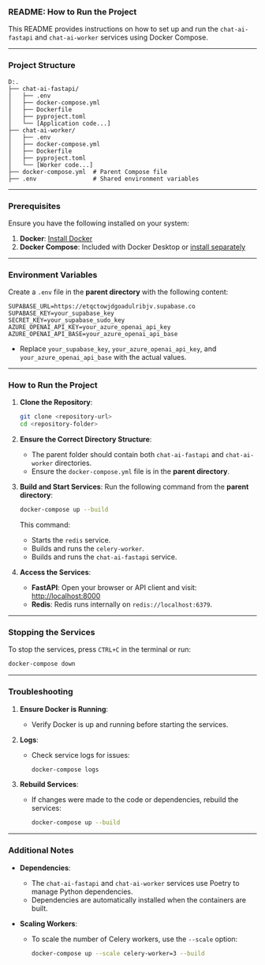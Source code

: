 ### README: How to Run the Project

This README provides instructions on how to set up and run the `chat-ai-fastapi` and `chat-ai-worker` services using Docker Compose.

---

### Project Structure

```plaintext
D:.
├── chat-ai-fastapi/
│   ├── .env
│   ├── docker-compose.yml
│   ├── Dockerfile
│   ├── pyproject.toml
│   └── [Application code...]
├── chat-ai-worker/
│   ├── .env
│   ├── docker-compose.yml
│   ├── Dockerfile
│   ├── pyproject.toml
│   └── [Worker code...]
├── docker-compose.yml  # Parent Compose file
├── .env                # Shared environment variables
```

---

### Prerequisites

Ensure you have the following installed on your system:

1. **Docker**: [Install Docker](https://docs.docker.com/get-docker/)
2. **Docker Compose**: Included with Docker Desktop or [install separately](https://docs.docker.com/compose/install/)

---

### Environment Variables

Create a `.env` file in the **parent directory** with the following content:

```env
SUPABASE_URL=https://etqctowjdgoadulribjv.supabase.co
SUPABASE_KEY=your_supabase_key
SECRET_KEY=your_supabase_sudo_key
AZURE_OPENAI_API_KEY=your_azure_openai_api_key
AZURE_OPENAI_API_BASE=your_azure_openai_api_base
```

- Replace `your_supabase_key`, `your_azure_openai_api_key`, and `your_azure_openai_api_base` with the actual values.

---

### How to Run the Project

1. **Clone the Repository**:
   ```bash
   git clone <repository-url>
   cd <repository-folder>
   ```

2. **Ensure the Correct Directory Structure**:
   - The parent folder should contain both `chat-ai-fastapi` and `chat-ai-worker` directories.
   - Ensure the `docker-compose.yml` file is in the **parent directory**.

3. **Build and Start Services**:
   Run the following command from the **parent directory**:
   ```bash
   docker-compose up --build
   ```

   This command:
   - Starts the `redis` service.
   - Builds and runs the `celery-worker`.
   - Builds and runs the `chat-ai-fastapi` service.

4. **Access the Services**:
   - **FastAPI**:
     Open your browser or API client and visit: [http://localhost:8000](http://localhost:8000)
   - **Redis**:
     Redis runs internally on `redis://localhost:6379`.

---

### Stopping the Services

To stop the services, press `CTRL+C` in the terminal or run:
```bash
docker-compose down
```

---

### Troubleshooting

1. **Ensure Docker is Running**:
   - Verify Docker is up and running before starting the services.

2. **Logs**:
   - Check service logs for issues:
     ```bash
     docker-compose logs
     ```

3. **Rebuild Services**:
   - If changes were made to the code or dependencies, rebuild the services:
     ```bash
     docker-compose up --build
     ```

---

### Additional Notes

- **Dependencies**:
  - The `chat-ai-fastapi` and `chat-ai-worker` services use Poetry to manage Python dependencies.
  - Dependencies are automatically installed when the containers are built.

- **Scaling Workers**:
  - To scale the number of Celery workers, use the `--scale` option:
    ```bash
    docker-compose up --scale celery-worker=3 --build
    ```

